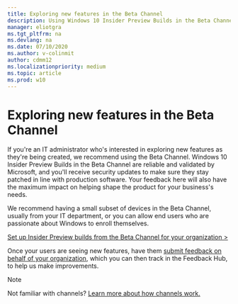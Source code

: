 ```yaml
---
title: Exploring new features in the Beta Channel 
description: Using Windows 10 Insider Preview Builds in the Beta Channel to explore new features
manager: eliotgra
ms.tgt_pltfrm: na
ms.devlang: na
ms.date: 07/10/2020
ms.author: v-colinmit
author: cdmm12
ms.localizationpriority: medium
ms.topic: article
ms.prod: w10
---
```


# Exploring new features in the Beta Channel

If you're an IT administrator who's interested in exploring new features as they're being created, we recommend using the Beta Channel. Windows 10 Insider Preview Builds in the Beta Channel are reliable and validated by Microsoft, and you'll receive security updates to make sure they stay patched in line with production software. Your feedback here will also have the maximum impact on helping shape the product for your business's needs. 

We recommend having a small subset of devices in the Beta Channel, usually from your IT department, or you can allow end users who are passionate about Windows to enroll themselves. 

[Set up Insider Preview builds from the Beta Channel for your organization >](https://docs.microsoft.com/windows-insider/at-work-pro/wip-4-biz-manage)

Once your users are seeing new features, have them [submit feedback on behalf of your organization](https://docs.microsoft.com/windows-insider/at-work-pro/wip-4-biz-feedback), which you can then track in the Feedback Hub, to help us make improvements. 

> [!NOTE] 
> Not familiar with channels? [Learn more about how channels work.](https://docs.microsoft.com/windows-insider/at-home/flighting)
